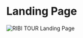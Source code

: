 # Landing Page

![RIBI TOUR Landing Page](https://github.com/reshur-sol/project/blob/main/02.toyproject/01-beginners/02-Landing-Page/images/landing_page_preview.png)
